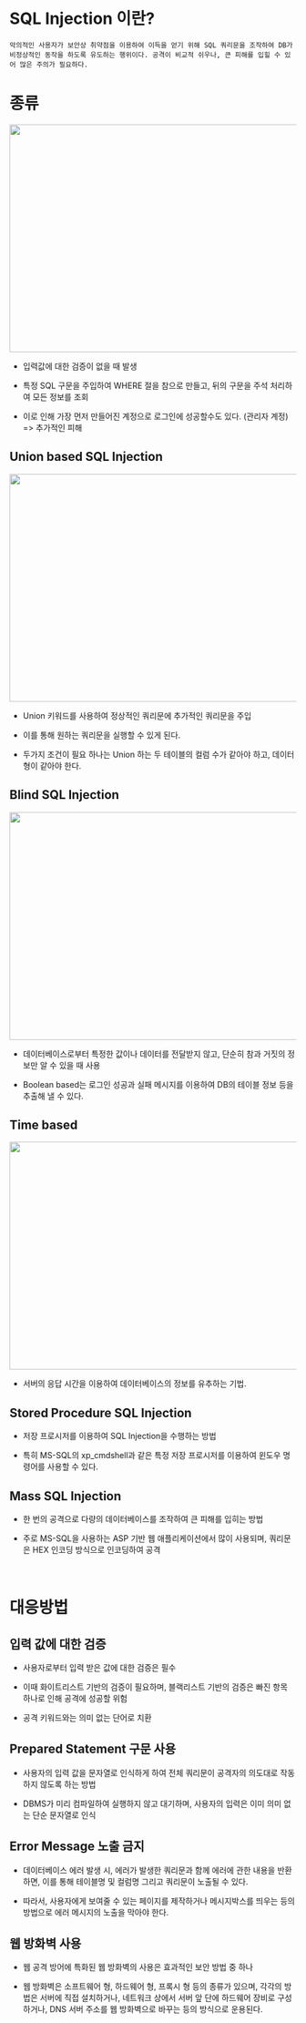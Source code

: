 # SQL Injection 이란?

    악의적인 사용자가 보안상 취약점을 이용하여 이득을 얻기 위해 SQL 쿼리문을 조작하여 DB가 비정상적인 동작을 하도록 유도하는 행위이다. 공격이 비교적 쉬우나, 큰 피해를 입힐 수 있어 많은 주의가 필요하다.

# 종류

<img src="https://img1.daumcdn.net/thumb/R1280x0/?scode=mtistory2&fname=https%3A%2F%2Ft1.daumcdn.net%2Fcfile%2Ftistory%2F9958373C5C8890FA03" width="800" height="400">

<br>

- 입력값에 대한 검증이 없을 때 발생

- 특정 SQL 구문을 주입하여 WHERE 절을 참으로 만들고, 뒤의 구문을 주석 처리하여 모든 정보를 조회

- 이로 인해 가장 먼저 만들어진 계정으로 로그인에 성공할수도 있다. (관리자 계정) => 추가적인 피해


## Union based SQL Injection

<img src="https://img1.daumcdn.net/thumb/R1280x0/?scode=mtistory2&fname=https%3A%2F%2Ft1.daumcdn.net%2Fcfile%2Ftistory%2F99BD4C3C5C8890FA0A" width="800" height="400">

<br>

- Union 키워드를 사용하여 정상적인 쿼리문에 추가적인 쿼리문을 주입

- 이를 통해 원하는 쿼리문을 실행할 수 있게 된다. 

- 두가지 조건이 필요 하나는 Union 하는 두 테이블의 컬럼 수가 같아야 하고, 데이터 형이 같아야 한다.

## Blind SQL Injection

<img src="https://img1.daumcdn.net/thumb/R1280x0/?scode=mtistory2&fname=https%3A%2F%2Ft1.daumcdn.net%2Fcfile%2Ftistory%2F99525F3C5C8890F90E" width="800" height="400">

<br>

- 데이터베이스로부터 특정한 값이나 데이터를 전달받지 않고, 단순히 참과 거짓의 정보만 알 수 있을 때 사용

- Boolean based는 로그인 성공과 실패 메시지를 이용하여 DB의 테이블 정보 등을 추출해 낼 수 있다.

## Time based

<img src="https://img1.daumcdn.net/thumb/R1280x0/?scode=mtistory2&fname=https%3A%2F%2Ft1.daumcdn.net%2Fcfile%2Ftistory%2F99CAFB395C88914513" width="800" height="400">

<br>

- 서버의 응답 시간을 이용하여 데이터베이스의 정보를 유추하는 기법.

## Stored Procedure SQL Injection

- 저장 프로시저를 이용하여 SQL Injection을 수행하는 방법

- 특히 MS-SQL의 xp_cmdshell과 같은 특정 저장 프로시저를 이용하여 윈도우 명령어를 사용할 수 있다.

## Mass SQL Injection

- 한 번의 공격으로 다량의 데이터베이스를 조작하여 큰 피해를 입히는 방법

- 주로 MS-SQL을 사용하는 ASP 기반 웹 애플리케이션에서 많이 사용되며, 쿼리문은 HEX 인코딩 방식으로 인코딩하여 공격

<br>

# 대응방법

## 입력 값에 대한 검증

- 사용자로부터 입력 받은 값에 대한 검증은 필수

- 이때 화이트리스트 기반의 검증이 필요하며, 블랙리스트 기반의 검증은 빠진 항목 하나로 인해 공격에 성공할 위험

- 공격 키워드와는 의미 없는 단어로 치환

## Prepared Statement 구문 사용

- 사용자의 입력 값을 문자열로 인식하게 하여 전체 쿼리문이 공격자의 의도대로 작동하지 않도록 하는 방법

- DBMS가 미리 컴파일하여 실행하지 않고 대기하며, 사용자의 입력은 이미 의미 없는 단순 문자열로 인식

## Error Message 노출 금지

- 데이터베이스 에러 발생 시, 에러가 발생한 쿼리문과 함께 에러에 관한 내용을 반환하면, 이를 통해 테이블명 및 컬럼명 그리고 쿼리문이 노출될 수 있다. 

- 따라서, 사용자에게 보여줄 수 있는 페이지를 제작하거나 메시지박스를 띄우는 등의 방법으로 에러 메시지의 노출을 막아야 한다.

## 웹 방화벽 사용

- 웹 공격 방어에 특화된 웹 방화벽의 사용은 효과적인 보안 방법 중 하나

- 웹 방화벽은 소프트웨어 형, 하드웨어 형, 프록시 형 등의 종류가 있으며, 각각의 방법은 서버에 직접 설치하거나, 네트워크 상에서 서버 앞 단에 하드웨어 장비로 구성하거나, DNS 서버 주소를 웹 방화벽으로 바꾸는 등의 방식으로 운용된다.

